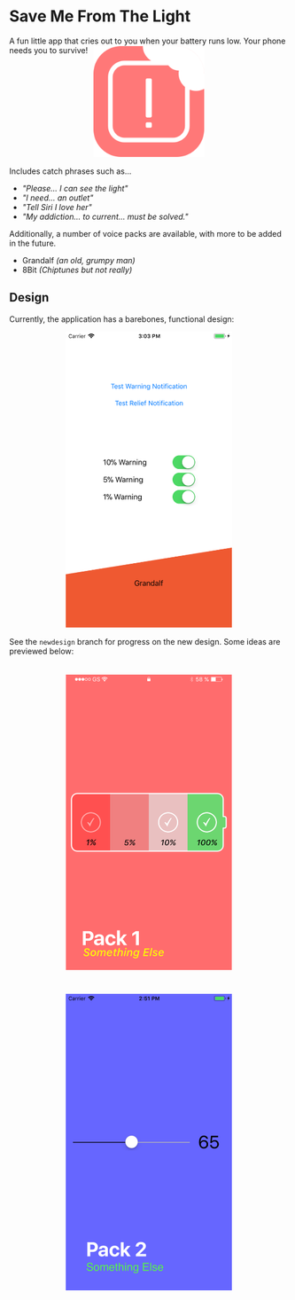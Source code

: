 # Save Me From The Light

A fun little app that cries out to you when your battery runs low. Your phone needs you to survive!

<p align="center">
	<img src="images/logo.png" alt="logo" width="200" height="200" style="margin-top: -30px;" />
</p>

Includes catch phrases such as...
- *"Please... I can see the light"*
- *"I need... an outlet"*
- *"Tell Siri I love her"*
- *"My addiction... to current... must be solved."*

Additionally, a number of voice packs are available, with more to be added in the future.
- Grandalf *(an old, grumpy man)*
- 8Bit *(Chiptunes but not really)*

## Design

Currently, the application has a barebones, functional design:

<p align="center">
	<img src="images/olddesign1.png" alt="Old Design" width="300px"/>
</p>

See the `newdesign` branch for progress on the new design. Some ideas are previewed below:


<div style="margin: 0 auto; text-align: center;">
<img src="images/newdesign1.png" alt="New Design 1" width="300px" style="padding: 20px;" /> <img src="images/newdesign2.png" alt="New Design 2" width="300px" style="padding: 20px;" />
</div>


